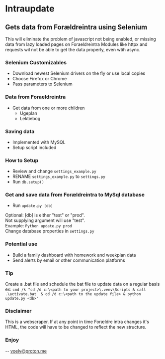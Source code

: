 # Intraupdate
## Gets data from Forældreintra using Selenium
This will eliminate the problem of javascript not being enabled, or missing data from lazy loaded pages on Foraeldreintra
Modules like httpx and requests wil not be able to get the data properly, even wtih async.

### Selenium Customizables
- Download newest Selenium drivers on the fly or use local copies
- Choose Firefox or Chrome
- Pass parameters to Selenium

### Data from Foraeldreintra
- Get data from one or more children
  - Ugeplan
  - Lektiebog

### Saving data
- Implemented with MySQL
- Setup script included

### How to Setup
- Review and change `settings_example.py`
- RENAME `settings_example.py` to `settings.py`  
- Run `db.setup()`

### Get and save data from Forældreintra to MySql database
- Run `update.py [db]`

Optional: [db] is either "test" or "prod".  
Not supplying argument will use "test".  
Example: `Python update.py prod`  
Change database properties in `settings.py`  
  
### Potential use
- Build a family dashboard with homework and weekplan data
- Send alerts by email or other communication platforms

### Tip
Create a .bat file and schedule the bat file to update data on a regular basis  
ex: ```cmd /k "cd /d c:\<path to your project>\.venv\Scripts & call .\activate.bat  & cd /d c:\<path to the update file> & python update.py <db>"```

### Disclaimer
This is a webscraper.
If at any point in time Forældre intra changes it's HTML, the code will have to be changed to reflect the new structure.

### Enjoy
-- voelv@proton.me